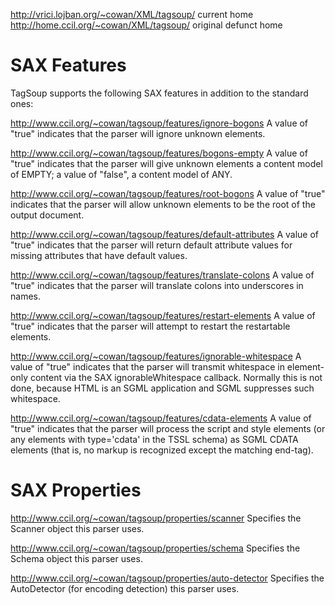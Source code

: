 http://vrici.lojban.org/~cowan/XML/tagsoup/ current home
http://home.ccil.org/~cowan/XML/tagsoup/  original defunct home


# SAX Features

TagSoup supports the following SAX features in addition to the standard ones:

http://www.ccil.org/~cowan/tagsoup/features/ignore-bogons
A value of "true" indicates that the parser will ignore unknown elements.

http://www.ccil.org/~cowan/tagsoup/features/bogons-empty
A value of "true" indicates that the parser will give unknown elements a content model of EMPTY; a value of "false", a content model of ANY.

http://www.ccil.org/~cowan/tagsoup/features/root-bogons
A value of "true" indicates that the parser will allow unknown elements to be the root of the output document.

http://www.ccil.org/~cowan/tagsoup/features/default-attributes
A value of "true" indicates that the parser will return default attribute values for missing attributes that have default values.

http://www.ccil.org/~cowan/tagsoup/features/translate-colons
A value of "true" indicates that the parser will translate colons into underscores in names.

http://www.ccil.org/~cowan/tagsoup/features/restart-elements
A value of "true" indicates that the parser will attempt to restart the restartable elements.

http://www.ccil.org/~cowan/tagsoup/features/ignorable-whitespace
A value of "true" indicates that the parser will transmit whitespace in element-only content via the SAX ignorableWhitespace callback. Normally this is not done, because HTML is an SGML application and SGML suppresses such whitespace.

http://www.ccil.org/~cowan/tagsoup/features/cdata-elements
A value of "true" indicates that the parser will process the script and style elements (or any elements with type='cdata' in the TSSL schema) as SGML CDATA elements (that is, no markup is recognized except the matching end-tag).

# SAX Properties

http://www.ccil.org/~cowan/tagsoup/properties/scanner
Specifies the Scanner object this parser uses.

http://www.ccil.org/~cowan/tagsoup/properties/schema
Specifies the Schema object this parser uses.

http://www.ccil.org/~cowan/tagsoup/properties/auto-detector
Specifies the AutoDetector (for encoding detection) this parser uses.